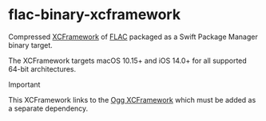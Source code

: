 # flac-binary-xcframework

Compressed [XCFramework](https://github.com/sbooth/AudioXCFrameworks/flac) of [FLAC](https://github.com/xiph/flac) packaged as a Swift Package Manager binary target.

The XCFramework targets macOS 10.15+ and iOS 14.0+ for all supported 64-bit architectures.

>[!IMPORTANT]
>This XCFramework links to the [Ogg XCFramework](https://github.com/sbooth/ogg-binary-xcframework) which must be added as a separate dependency.
